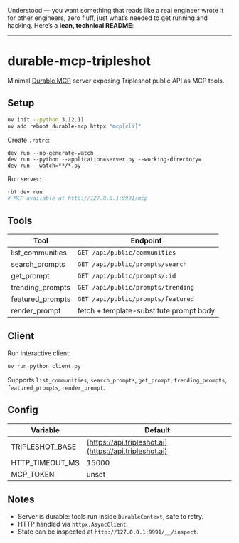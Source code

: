 Understood — you want something that reads like a real engineer wrote it for other engineers, zero fluff, just what’s needed to get running and hacking. Here’s a **lean, technical README**:

---

# durable-mcp-tripleshot

Minimal [Durable MCP](https://docs.reboot.dev/get_started/python_mcp/) server exposing Tripleshot public API as MCP tools.

## Setup

```bash
uv init --python 3.12.11
uv add reboot durable-mcp httpx "mcp[cli]"
```

Create `.rbtrc`:

```
dev run --no-generate-watch
dev run --python --application=server.py --working-directory=.
dev run --watch=**/*.py
```

Run server:

```bash
rbt dev run
# MCP available at http://127.0.0.1:9991/mcp
```

## Tools

| Tool             | Endpoint                                |
| ---------------- | --------------------------------------- |
| list_communities | `GET /api/public/communities`           |
| search_prompts   | `GET /api/public/prompts/search`        |
| get_prompt       | `GET /api/public/prompts/:id`           |
| trending_prompts | `GET /api/public/prompts/trending`      |
| featured_prompts | `GET /api/public/prompts/featured`      |
| render_prompt    | fetch + template-substitute prompt body |

## Client

Run interactive client:

```bash
uv run python client.py
```

Supports `list_communities`, `search_prompts`, `get_prompt`, `trending_prompts`, `featured_prompts`, `render_prompt`.

## Config

| Variable        | Default                                                |
| --------------- | ------------------------------------------------------ |
| TRIPLESHOT_BASE | [https://api.tripleshot.ai](https://api.tripleshot.ai) |
| HTTP_TIMEOUT_MS | 15000                                                  |
| MCP_TOKEN       | unset                                                  |

## Notes

* Server is durable: tools run inside `DurableContext`, safe to retry.
* HTTP handled via `httpx.AsyncClient`.
* State can be inspected at `http://127.0.0.1:9991/__/inspect`.
